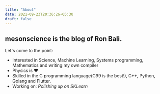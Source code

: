 ```yaml
---
title: "About"
date: 2021-09-23T20:36:26+05:30
draft: false
---
```

## mesonscience is the blog of Ron Bali.

Let's come to the point:
- Interested in Science, Machine Learning, Systems programming, Mathematics and writing my own compiler
- Physics is ❤️
- Skilled in the C programming language(C99 is the best!), C++, Python, Golang and Flutter.
- Working on: *Polishing up on SKLearn*
